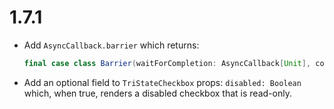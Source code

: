 # 1.7.1

* Add `AsyncCallback.barrier` which returns:

    ```scala
    final case class Barrier(waitForCompletion: AsyncCallback[Unit], complete: Callback)
    ```

* Add an optional field to `TriStateCheckbox` props: `disabled: Boolean` which, when true, renders a disabled
  checkbox that is read-only.
